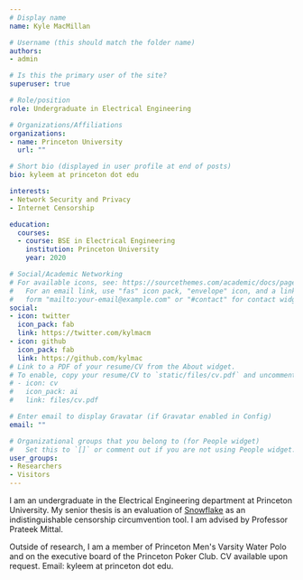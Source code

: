 ```yaml
---
# Display name
name: Kyle MacMillan

# Username (this should match the folder name)
authors:
- admin

# Is this the primary user of the site?
superuser: true

# Role/position
role: Undergraduate in Electrical Engineering

# Organizations/Affiliations
organizations:
- name: Princeton University
  url: ""

# Short bio (displayed in user profile at end of posts)
bio: kyleem at princeton dot edu

interests:
- Network Security and Privacy
- Internet Censorship

education:
  courses:
  - course: BSE in Electrical Engineering
    institution: Princeton University
    year: 2020

# Social/Academic Networking
# For available icons, see: https://sourcethemes.com/academic/docs/page-builder/#icons
#   For an email link, use "fas" icon pack, "envelope" icon, and a link in the
#   form "mailto:your-email@example.com" or "#contact" for contact widget.
social:
- icon: twitter
  icon_pack: fab
  link: https://twitter.com/kylmacm
- icon: github
  icon_pack: fab
  link: https://github.com/kylmac
# Link to a PDF of your resume/CV from the About widget.
# To enable, copy your resume/CV to `static/files/cv.pdf` and uncomment the lines below.
# - icon: cv
#   icon_pack: ai
#   link: files/cv.pdf

# Enter email to display Gravatar (if Gravatar enabled in Config)
email: ""

# Organizational groups that you belong to (for People widget)
#   Set this to `[]` or comment out if you are not using People widget.
user_groups:
- Researchers
- Visitors
---
```


I am an undergraduate in the Electrical Engineering department at Princeton University. My senior thesis is an evaluation of [Snowflake](https://snowflake.torproject.org/) as an indistinguishable censorship circumvention tool. I am advised by Professor Prateek Mittal. 

Outside of research, I am a member of Princeton Men's Varsity Water Polo and on the executive board of the Princeton Poker Club. CV available upon request. Email: kyleem at princeton dot edu. 